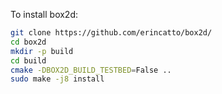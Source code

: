 To install box2d:
```bash
git clone https://github.com/erincatto/box2d/
cd box2d
mkdir -p build
cd build
cmake -DBOX2D_BUILD_TESTBED=False ..
sudo make -j8 install
```

